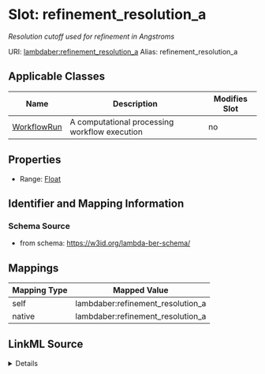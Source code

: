 

# Slot: refinement_resolution_a 


_Resolution cutoff used for refinement in Angstroms_





URI: [lambdaber:refinement_resolution_a](https://w3id.org/lambda-ber-schema/refinement_resolution_a)
Alias: refinement_resolution_a

<!-- no inheritance hierarchy -->





## Applicable Classes

| Name | Description | Modifies Slot |
| --- | --- | --- |
| [WorkflowRun](WorkflowRun.md) | A computational processing workflow execution |  no  |






## Properties

* Range: [Float](Float.md)




## Identifier and Mapping Information






### Schema Source


* from schema: https://w3id.org/lambda-ber-schema/




## Mappings

| Mapping Type | Mapped Value |
| ---  | ---  |
| self | lambdaber:refinement_resolution_a |
| native | lambdaber:refinement_resolution_a |




## LinkML Source

<details>
```yaml
name: refinement_resolution_a
description: Resolution cutoff used for refinement in Angstroms
from_schema: https://w3id.org/lambda-ber-schema/
rank: 1000
alias: refinement_resolution_a
owner: WorkflowRun
domain_of:
- WorkflowRun
range: float

```
</details>